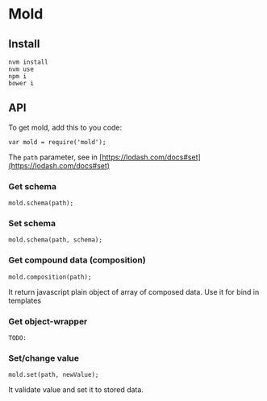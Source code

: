 # Mold

## Install

    nvm install
    nvm use
    npm i
    bower i


## API

To get mold, add this to you code:

    var mold = require('mold');

The `path` parameter, see in [https://lodash.com/docs#set](https://lodash.com/docs#set)


### Get schema

    mold.schema(path);


### Set schema

    mold.schema(path, schema);


### Get compound data (composition)

    mold.composition(path);
    
It return javascript plain object of array of composed data.
Use it for bind in templates


### Get object-wrapper

    TODO: 
    

### Set/change value

    mold.set(path, newValue);

It validate value and set it to stored data.

